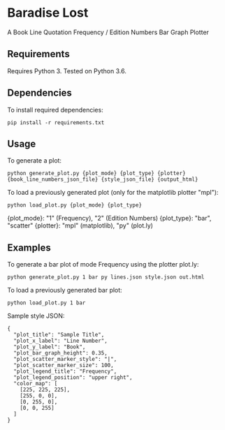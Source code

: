 # Baradise Lost

A Book Line Quotation Frequency / Edition Numbers Bar Graph Plotter

## Requirements

Requires Python 3. Tested on Python 3.6.

## Dependencies

To install required dependencies:
```
pip install -r requirements.txt
```

## Usage

To generate a plot:
```
python generate_plot.py {plot_mode} {plot_type} {plotter} {book_line_numbers_json_file} {style_json_file} {output_html}
```

To load a previously generated plot (only for the matplotlib plotter "mpl"):
```
python load_plot.py {plot_mode} {plot_type}
```

{plot_mode}: "1" (Frequency), "2" (Edition Numbers)
{plot_type}: "bar", "scatter"
{plotter}: "mpl" (matplotlib), "py" (plot.ly)

## Examples

To generate a bar plot of mode Frequency using the plotter plot.ly:
```
python generate_plot.py 1 bar py lines.json style.json out.html
```

To load a previously generated bar plot:
```
python load_plot.py 1 bar
```

Sample style JSON:
```
{
  "plot_title": "Sample Title",
  "plot_x_label": "Line Number",
  "plot_y_label": "Book",
  "plot_bar_graph_height": 0.35,
  "plot_scatter_marker_style": "|",
  "plot_scatter_marker_size": 100,
  "plot_legend_title": "Frequency",
  "plot_legend_position": "upper right",
  "color_map": [
    [225, 225, 225],
    [255, 0, 0],
    [0, 255, 0],
    [0, 0, 255]
  ]
}
```